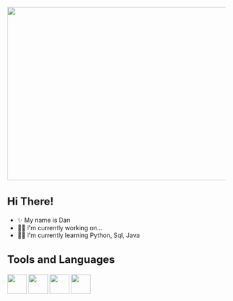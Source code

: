 <img 
src="https://wallpaperaccess.com/full/42271.jpg" width="700" height= "400"/>


<span style="font-weight:400;font-size:16px">
    <h2>Hi There!</h2>
</span>


* ✨ My name is Dan
* 🐱‍🚀 I'm currently working on...
* 👨‍🎓 I'm currently learning Python, Sql, Java


<span style="font-weight:400;font-size:16px">
    <h2>Tools and Languages</h2>
</span>

<p>
<img 
src="https://cdn.jsdelivr.net/gh/devicons/devicon/icons/python/python-original.svg" width="45" height="45"/>
<img 
src="https://cdn.jsdelivr.net/gh/devicons/devicon/icons/mysql/mysql-original-wordmark.svg" width="45" height="45"/>
<img 
src="https://cdn.jsdelivr.net/gh/devicons/devicon/icons/java/java-original-wordmark.svg" width="45" height="45"/>
<img 
src="https://cdn.jsdelivr.net/gh/devicons/devicon/icons/googlecloud/googlecloud-original.svg" width="45" height="45"/>
</p>
